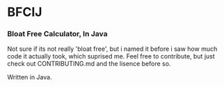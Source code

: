# BFCIJ
### Bloat Free Calculator, In Java

Not sure if its not really 'bloat free', but i named it before i saw how much code it actually took, which suprised me.
Feel free to contribute, but just check out CONTRIBUTING.md and the lisence before so.

Written in Java.